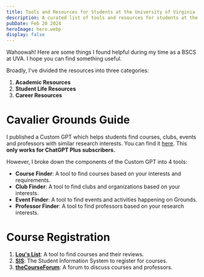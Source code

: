 ```yaml
---
title: Tools and Resources for Students at the University of Virginia
description: A curated list of tools and resources for students at the University of Virginia.
pubDate: Feb 20 2024
heroImage: hero.webp
display: false
---
```


Wahoowah! Here are some things I found helpful during my time as a BSCS at UVA. I hope you can find something useful. 

Broadly, I've divided the resources into three categories:
1. **Academic Resources**
2. **Student Life Resources**
3. **Career Resources**


# Cavalier Grounds Guide

I published a Custom GPT which helps students find courses, clubs, events and professors with similar research interests. You can find it [here](https://cavaliergrounds.com). This **only works for ChatGPT Plus subscribers.**

However, I broke down the components of the Custom GPT into 4 tools:
- **Course Finder**: A tool to find courses based on your interests and requirements.
- **Club Finder**: A tool to find clubs and organizations based on your interests.
- **Event Finder**: A tool to find events and activities happening on Grounds.
- **Professor Finder**: A tool to find professors based on your research interests.

# Course Registration

1. [**Lou's List**](https://louslist.org/): A tool to find courses and their reviews.
2. [**SIS**](https://sis.virginia.edu): The Student Information System to register for courses.
3. [**theCourseForum**](https://thecourseforum.com): A forum to discuss courses and professors.

